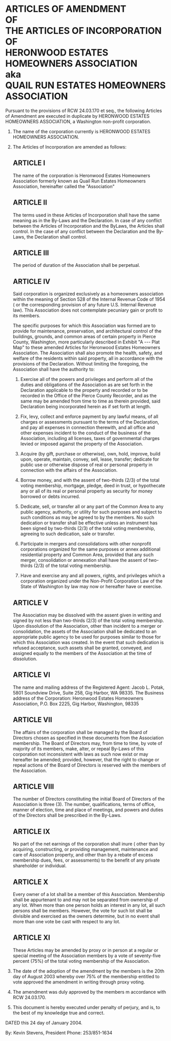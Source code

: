 # ARTICLES OF AMENDMENT<br>OF<br>THE ARTICLES OF INCORPORATION<br>OF<br>HERONWOOD ESTATES HOMEOWNERS ASSOCIATION<br>aka<br>QUAIL RUN ESTATES HOMEOWNERS ASSOCIATION 

Pursuant to the provisions of RCW 24.03.170 et seq., the following Articles of Amendment are executed in duplicate by HERONWOOD ESTATES HOMEOWNERS ASSOCIATION, a Washington non-profit corporation.

1. The name of the corporation currently is HERONWOOD ESTATES HOMEOWNERS ASSOCIATION. 

2. The Articles of Incorporation are amended as follows:
    ## ARTICLE I
    
    The name of the corporation is Heronwood Estates Homeowners Association formerly known as Quail Run Estates Homeowners Association, hereinafter called the "Association" 
    
    ## ARTICLE II 
    
    The terms used in these Articles of Incorporation shall have the same meaning as in the By-Laws and the Declaration. In case of any conflict between the Articles of Incorporation and the By­Laws, the Articles shall control. In the case of any conflict between the Declaration and the By­Laws, the Declaration shall control. 
    
    ## ARTICLE III 
    
    The period of duration of the Association shall be perpetual. 
    
    ## ARTICLE IV 
    
    Said corporation is organized exclusively as a homeowners association within the meaning of Section 528 of the Internal Revenue Code of 1954 ( or the corresponding provision of any future U.S. Internal Revenue law). This Association does not contemplate pecuniary gain or profit to its members. 
    
    The specific purposes for which this Association was formed are to provide for maintenance, preservation, and architectural control of the buildings, grounds, and common areas of certain property in Pierce County, Washington, more particularly described in Exhibit "A --- Plat Map" to these amended Articles for Heronwood Estates Homeowners Association. The Association shall also promote the health, safety, and welfare of the residents within said property, all in accordance with the provisions of the Declaration. Without limiting the foregoing, the Association shall have the authority to: 
    
    1. Exercise all of the powers and privileges and perform all of the duties and obligations of the Association as are set forth in the Declaration applicable to the property and recorded or to be recorded in the Office of the Pierce County Recorder, and as the same may be amended from time to time as therein provided, said Declaration being incorporated herein as if set forth at length.
    
    2. Fix, levy, collect and enforce payment by any lawful means, of all charges or assessments pursuant to the terms of the Declaration, and pay all expenses in connection therewith, and all office and other expenses incident to the conduct of the business of the Association, including all licenses, taxes of governmental charges levied or imposed against the property of the Association.
    
    3. Acquire (by gift, purchase or otherwise), own, hold, improve, build upon, operate, maintain, convey, sell, lease, transfer; dedicate for public use or otherwise dispose of real or personal property in connection with the affairs of the Association.
    
    4. Borrow money, and with the assent of two-thirds (2/3) of the total voting membership, mortgage, pledge, deed in trust, or hypothecate any or all of its real or personal property as security for money borrowed or debts incurred.
    
    5. Dedicate, sell, or transfer all or any part of the Common Area to any public agency, authority, or utility for such purposes and subject to such conditions as may be agreed to by the members. No such dedication or transfer shall be effective unless an instrument has been signed by two-thirds (2/3) of the total voting membership, agreeing to such dedication, sale or transfer.
    
    6. Participate in mergers and consolidations with other nonprofit corporations organized for the same purposes or annex additional residential property and Common Area, provided that any such merger, consolidation or annexation shall have the assent of two-thirds (2/3) of the total voting membership.
    
    7. Have and exercise any and all powers, rights, and privileges which a corporation organized under the Non-Profit Corporation Law of the State of Washington by law may now or hereafter have or exercise.
    
    ## ARTICLE V 
    
    The Association may be dissolved with the assent given in writing and signed by not less than two-thirds (2/3) of the total voting membership. Upon dissolution of the Association, other than incident to a merger or consolidation, the assets of the Association shall be dedicated to an appropriate public agency to be used for purposes similar to those for which this Association was created. In the event that such dedication is refused acceptance, such assets shall be granted, conveyed, and assigned equally to the members of the Association at the time of dissolution. 
    
    ## ARTICLE VI 
    
    The name and mailing address of the Registered Agent: Jacob L. Potak, 5801 Soundview Drive, Suite 258, Gig Harbor, WA 98335. The Business address of the Corporation: Heronwood Estates Homeowners Association, P.O. Box 2225, Gig Harbor, Washington, 98335 
    
    ## ARTICLE VII 
    
    The affairs of the corporation shall be managed by the Board of Directors chosen as specified in these documents from the Association membership. The Board of Directors may, from time to time, by vote of majority of its members, make, alter, or repeal By-Laws of this corporation not inconsistent with laws as such now exist or may hereafter be amended; provided, however, that the right to change or repeal actions of the Board of Directors is reserved with the members of the Association. 
    
    ## ARTICLE VIII 
    
    The number of Directors constituting the initial Board of Directors of the Association is three (3). The number, qualifications, terms of office, manner of election, time and place of meetings, and powers and duties of the Directors shall be prescribed in the By-Laws. 
    
    ## ARTICLE IX 
    
    No part of the net earnings of the corporation shall inure ( other than by acquiring, constructing, or providing management, maintenance and care of Association property, and other than by a rebate of excess membership dues, fees, or assessments) to the benefit of any private shareholder or individual. 
    
    ## ARTICLE X
    
    Every owner of a lot shall be a member of this Association. Membership shall be appurtenant to and may not be separated from ownership of any lot. When more than one person holds an interest in any lot, all such persons shall be members. However, the vote for such lot shall be divisible and exercised as the owners determine, but in no event shall more than one vote be cast with respect to any lot. 
    
    ## ARTICLE XI 
    
    These Articles may be amended by proxy or in person at a regular or special meeting of the Association members by a vote of seventy-five percent (75%) of the total voting membership of the Association. 

3. The date of the adoption of the amendment by the members is the 20th day of August 2003 whereby over 75% of the membership entitled to vote approved the amendment in writing through proxy voting. 

4. The amendment was duly approved by the members m accordance with RCW 24.03.170. 

5. This document is hereby executed under penalty of perjury, and is, to the best of my knowledge true and correct. 

DATED this 24 day of January 2004. 

By: Kevin Stevens, President
Phone: 253/851-1634
